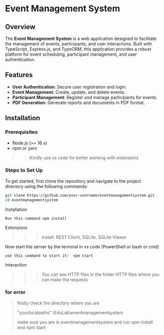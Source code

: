 # Event Management System

## Overview

The **Event Management System** is a web application designed to facilitate the management of events, participants, and user interactions. Built with TypeScript, Express.js, and TypeORM, this application provides a robust platform for event scheduling, participant management, and user authentication.

## Features

- **User Authentication**: Secure user registration and login.
- **Event Management**: Create, update, and delete events.
- **Participant Management**: Register and manage participants for events.
- **PDF Generation**: Generate reports and documents in PDF format.

## Installation

### Prerequisites

- Node.js (>= 16.x)
- npm or yarn

>> Kindly use vs code for better working with extensions

### Steps to Set Up

To get started, first clone the repository and navigate to the project directory using the following commands:

```bash
git clone https://github.com/your-username/eventmanagementsystem.git
cd eventmanagementsystem
```

Installation 

```
Run this command npm install
```


Extensions
>>> install: REST Client, SQLite, SQLite Viewer


Now start the server by the terminal in vs code (PowerShell or bash or cmd)

```
use this command to start it:  npm start
```

Interaction

>>> You can see HTTP files in the folder HTTP files where you can make the requests


### for error
>firstly check the directory where you are
>
>"yourlocalpaths" \EduLab\eventmanagementsystem 
>
>make sure you are in eventmanagementsystem and run npm install and npm start





